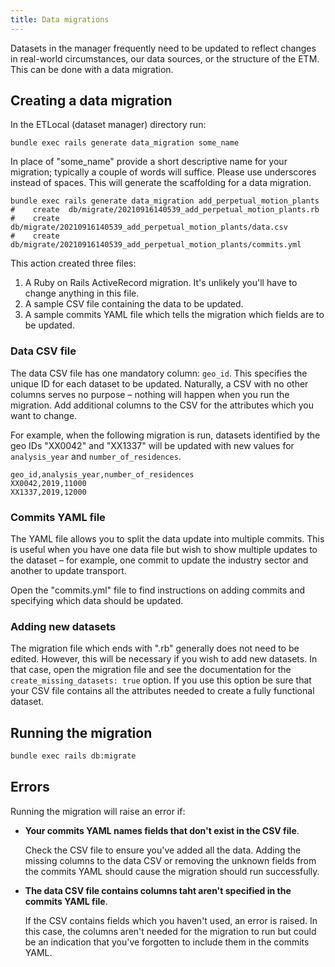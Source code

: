 ```yaml
---
title: Data migrations
---
```


Datasets in the manager frequently need to be updated to reflect changes in real-world circumstances, our data sources, or the structure of the ETM. This can be done with a data migration.

## Creating a data migration

In the ETLocal (dataset manager) directory run:

```shell
bundle exec rails generate data_migration some_name
```

In place of "some_name" provide a short descriptive name for your migration; typically a couple of words will suffice. Please use underscores instead of spaces. This will generate the scaffolding for a data migration.

```shell
bundle exec rails generate data_migration add_perpetual_motion_plants
#    create  db/migrate/20210916140539_add_perpetual_motion_plants.rb
#    create  db/migrate/20210916140539_add_perpetual_motion_plants/data.csv
#    create  db/migrate/20210916140539_add_perpetual_motion_plants/commits.yml
```

This action created three files:

1. A Ruby on Rails ActiveRecord migration. It's unlikely you'll have to change anything in this file.
2. A sample CSV file containing the data to be updated.
3. A sample commits YAML file which tells the migration which fields are to be updated.

### Data CSV file

The data CSV file has one mandatory column: `geo_id`. This specifies the unique ID for each dataset to be updated. Naturally, a CSV with no other columns serves no purpose – nothing will happen when you run the migration. Add additional columns to the CSV for the attributes which you want to change.

For example, when the following migration is run, datasets identified by the geo IDs "XX0042" and "XX1337" will be updated with new values for `analysis_year` and `number_of_residences`.

```csv
geo_id,analysis_year,number_of_residences
XX0042,2019,11000
XX1337,2019,12000
```


### Commits YAML file

The YAML file allows you to split the data update into multiple commits. This is useful when you have one data file but wish to show multiple updates to the dataset – for example, one commit to update the industry sector and another to update transport.

Open the "commits.yml" file to find instructions on adding commits and specifying which data should be updated.

### Adding new datasets

The migration file which ends with ".rb" generally does not need to be edited. However, this will be necessary if you wish to add new datasets. In that case, open the migration file and see the documentation for the `create_missing_datasets: true` option. If you use this option be sure that your CSV file contains all the attributes needed to create a fully functional dataset.

## Running the migration

```sh
bundle exec rails db:migrate
```

## Errors

Running the migration will raise an error if:

* **Your commits YAML names fields that don't exist in the CSV file**.

  Check the CSV file to ensure you've added all the data. Adding the missing columns to the data CSV or removing the unknown fields from the commits YAML should cause the migration should run successfully.

* **The data CSV file contains columns taht aren't specified in the commits YAML file**.

  If the CSV contains fields which you haven't used, an error is raised. In this case, the columns aren't needed for the migration to run but could be an indication that you've forgotten to include them in the commits YAML.
